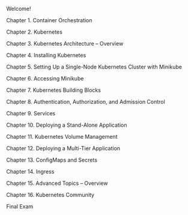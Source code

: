 Welcome!

Chapter 1. Container Orchestration

Chapter 2. Kubernetes

Chapter 3. Kubernetes Architecture – Overview

Chapter 4. Installing Kubernetes

Chapter 5. Setting Up a Single-Node Kubernetes Cluster with Minikube

Chapter 6. Accessing Minikube

Chapter 7. Kubernetes Building Blocks

Chapter 8. Authentication, Authorization, and Admission Control

Chapter 9. Services

Chapter 10. Deploying a Stand-Alone Application

Chapter 11. Kubernetes Volume Management

Chapter 12. Deploying a Multi-Tier Application

Chapter 13. ConfigMaps and Secrets

Chapter 14. Ingress

Chapter 15. Advanced Topics – Overview

Chapter 16. Kubernetes Community

Final Exam


